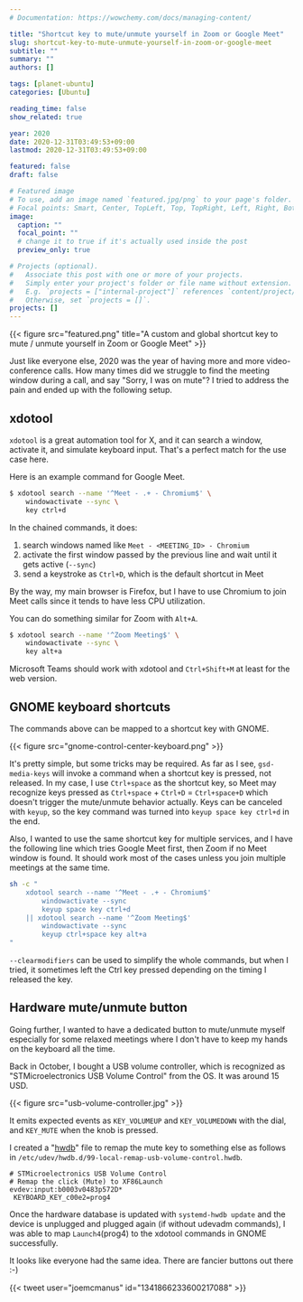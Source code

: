 ```yaml
---
# Documentation: https://wowchemy.com/docs/managing-content/

title: "Shortcut key to mute/unmute yourself in Zoom or Google Meet"
slug: shortcut-key-to-mute-unmute-yourself-in-zoom-or-google-meet
subtitle: ""
summary: ""
authors: []

tags: [planet-ubuntu]
categories: [Ubuntu]

reading_time: false
show_related: true

year: 2020
date: 2020-12-31T03:49:53+09:00
lastmod: 2020-12-31T03:49:53+09:00

featured: false
draft: false

# Featured image
# To use, add an image named `featured.jpg/png` to your page's folder.
# Focal points: Smart, Center, TopLeft, Top, TopRight, Left, Right, BottomLeft, Bottom, BottomRight.
image:
  caption: ""
  focal_point: ""
  # change it to true if it's actually used inside the post
  preview_only: true

# Projects (optional).
#   Associate this post with one or more of your projects.
#   Simply enter your project's folder or file name without extension.
#   E.g. `projects = ["internal-project"]` references `content/project/deep-learning/index.md`.
#   Otherwise, set `projects = []`.
projects: []
---
```


{{< figure src="featured.png" title="A custom and global shortcut key to mute / unmute yourself in Zoom or Google Meet" >}}

Just like everyone else, 2020 was the year of having more and more video-conference calls. How many times did we struggle to find the meeting window during a call, and say "Sorry, I was on mute"? I tried to address the pain and ended up with the following setup.

## xdotool

`xdotool` is a great automation tool for X, and it can search a window, activate it, and simulate keyboard input. That's a perfect match for the use case here.

Here is an example command for Google Meet.

```bash
$ xdotool search --name '^Meet - .+ - Chromium$' \
    windowactivate --sync \
    key ctrl+d
```

In the chained commands, it does:
1. search windows named like `Meet - <MEETING_ID> - Chromium`
1. activate the first window passed by the previous line and wait until it gets active (`--sync`)
1. send a keystroke as `Ctrl+D`, which is the default shortcut in Meet

By the way, my main browser is Firefox, but I have to use Chromium to join Meet calls since it tends to have less CPU utilization.

You can do something similar for Zoom with `Alt+A`.

```bash
$ xdotool search --name '^Zoom Meeting$' \
    windowactivate --sync \
    key alt+a
```

Microsoft Teams should work with xdotool and `Ctrl+Shift+M` at least for the web version.


## GNOME keyboard shortcuts

The commands above can be mapped to a shortcut key with GNOME.

{{< figure src="gnome-control-center-keyboard.png" >}}

It's pretty simple, but some tricks may be required. As far as I see, `gsd-media-keys` will invoke a command when a shortcut key is pressed, not released. In my case, I use `Ctrl+space` as the shortcut key, so Meet may recognize keys pressed as `Ctrl+space` + `Ctrl+D` = `Ctrl+space+D` which doesn't trigger the mute/unmute behavior actually. Keys can be canceled with `keyup`, so the key command was turned into `keyup space key ctrl+d` in the end.

Also, I wanted to use the same shortcut key for multiple services, and I have the following line which tries Google Meet first, then Zoom if no Meet window is found. It should work most of the cases unless you join multiple meetings at the same time.

```bash
sh -c "
    xdotool search --name '^Meet - .+ - Chromium$'
        windowactivate --sync
        keyup space key ctrl+d
    || xdotool search --name '^Zoom Meeting$'
        windowactivate --sync
        keyup ctrl+space key alt+a
"
```

`--clearmodifiers` can be used to simplify the whole commands, but when I tried, it sometimes left the Ctrl key pressed depending on the timing I released the key.


## Hardware mute/unmute button

Going further, I wanted to have a dedicated button to mute/unmute myself especially for some relaxed meetings where I don't have to keep my hands on the keyboard all the time.

Back in October, I bought a USB volume controller, which is recognized as "STMicroelectronics USB Volume Control" from the OS. It was around 15 USD.

{{< figure src="usb-volume-controller.jpg" >}}

It emits expected events as `KEY_VOLUMEUP` and `KEY_VOLUMEDOWN` with the dial, and `KEY_MUTE` when the knob is pressed.

I created a "[hwdb](https://www.freedesktop.org/software/systemd/man/hwdb.html)" file to remap the mute key to something else as follows in `/etc/udev/hwdb.d/99-local-remap-usb-volume-control.hwdb`.

```
# STMicroelectronics USB Volume Control
# Remap the click (Mute) to XF86Launch
evdev:input:b0003v0483p572D*
 KEYBOARD_KEY_c00e2=prog4
```

Once the hardware database is updated with `systemd-hwdb update` and the device is unplugged and plugged again (if without udevadm commands), I was able to map `Launch4`(prog4) to the xdotool commands in GNOME successfully.

It looks like everyone had the same idea. There are fancier buttons out there :-)

{{< tweet user="joemcmanus" id="1341866233600217088" >}}
